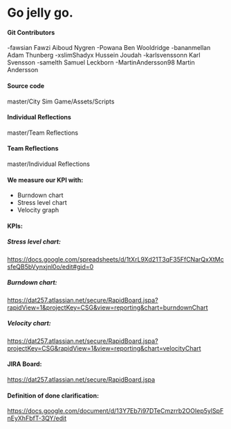 # Go jelly go.


#### Git Contributors
-fawsian    		Fawzi Aiboud Nygren 
-Powana	 		Ben Wooldridge
-bananmellan		Adam Thunberg
-xslimShadyx		Hussein Joudah
-karlsvenssonn		Karl Svensson
-samelth		Samuel Leckborn
-MartinAndersson98	Martin Andersson

#### Source code
master/City Sim Game/Assets/Scripts

#### Individual Reflections
master/Team Reflections

#### Team Reflections
master/Individual Reflections

#### We measure our KPI with:
 - Burndown chart
 - Stress level chart
 - Velocity graph

#### KPIs:
##### Stress level chart:
https://docs.google.com/spreadsheets/d/1tXrL9Xd21T3qF35FfCNarQxXtMcsfeQB5bVynxjnl0o/edit#gid=0
##### Burndown chart:
https://dat257.atlassian.net/secure/RapidBoard.jspa?rapidView=1&projectKey=CSG&view=reporting&chart=burndownChart
##### Velocity chart:
https://dat257.atlassian.net/secure/RapidBoard.jspa?projectKey=CSG&rapidView=1&view=reporting&chart=velocityChart

#### JIRA Board:
https://dat257.atlassian.net/secure/RapidBoard.jspa

#### Definition of done clarification:
https://docs.google.com/document/d/13Y7Eb7i97DTeCmzrrb2OOIep5ylSpFnEyXhFbfT-3QY/edit
